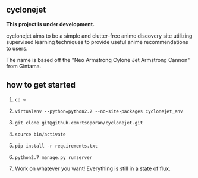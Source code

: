 cyclonejet
----------

**This project is under development.**

cyclonejet aims to be a simple and clutter-free anime discovery site
utilizing supervised learning techniques to provide useful anime recommendations to users. 

The name is based off the "Neo Armstrong Cylone Jet Armstrong Cannon" from Gintama. 

how to get started
------------------

1. ```cd ~```

2. ```virtualenv --python=python2.7 --no-site-packages cyclonejet_env```

3. ```git clone git@github.com:tsoporan/cyclonejet.git```

4. ```source bin/activate```

5. ```pip install -r requirements.txt```

6. ```python2.7 manage.py runserver```

7. Work on whatever you want! Everything is still in a state of flux.


